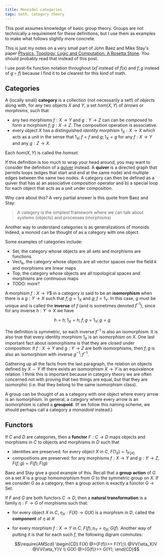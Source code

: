 ```yaml
---
title: Monoidal categories
tags: math, category theory
---
```


This post assumes knowledge of basic group theory. Groups are not technically a requirement for these definitions, but I use them as examples to make what follows slightly more concrete.

This is just my notes on a very small part of  John Baez and Mike Stay's paper [Physics, Topology, Logic and Computation: A Rosetta Stone][rosetta]. You should probably read that instead of this post.

I use post-fix function notation throughout ($xf$ instead of $f(x)$ and $f;g$ instead of $g \circ f$) because I find it to be clearest for this kind of math.

## Categories

A (locally small) **category** is a collection (not necessarily a set!) of *objects* along with, for any two objects $X$ and $Y$, a set $hom(X, Y)$ of *arrows* or *morphisms*, such that

 - any two morphisms $f: X \to Y$ and $g: Y \to Z$ can can be *composed* to form a morphism $f ; g: X \to Z$. The composition operation is associative.
 - every object $X$ has a distinguished *identity morphism* $1_X: X \to X$ which acts as a unit in the sense that $1_X ; f = f$ and $g ; 1_X = g$ for any $f: X \to Y$ and any $g: Z \to X$.

Each $hom(X, Y)$ is called the *homset*.

If this definition is too much to wrap your head around, you may want to consider the definition of a [quiver][quiver-wiki] instead. A **quiver** is a directed graph that permits loops (edges that start and end at the same node) and multiple edges between the same two nodes. A category can then be defined as a quiver that has a) an associative composition operator and b) a special loop for each object that acts as a unit under composition.

Why care about this? A very partial answer is this quote from Baez and Stay:

 > A category is the simplest framework where we can talk about systems (objects) and processes (morphisms)

Another way to understand categories is as generalizations of monoids. Indeed, a monoid can be thought of as a category with one object.

Some examples of categories include:

 - $\text{Set}$, the category whose objects are all sets and morphisms are functions
 - $\text{Vect}_k$, the category whose objects are all vector spaces over the field $k$ and morphisms are linear maps
 - $\text{Top}$, the category whose objects are all topological spaces and morphisms are continuous maps
 - TODO: more?

A morphism $f: X \to Y$$ in a category is said to be an **isomorphism** when there is a $g: Y \to X$ such that $f ; g = 1_X$ and $g ; f = 1_Y$. In this case, $g$ must be unique and is called the **inverse** of $f$ (and is sometimes denoted $f^{-1}$), since for any inverse $h: Y \to X$ we have

$$h = h ; 1_X = h ; f ; g = 1_Y ; g = g$$

The definition is symmetric, so each inverse $f^{-1}$ is also an isomorphism. It is also true that every identity morphism $1_X$ is an isomorphism on $X$. One last important fact about isomorphisms is that they are closed under composition: if $f: X \to Y$ and $g: Y \to Z$ are both isomorphisms, then $f;g$ is also an isomorphism with inverse $g^{-1} ; f^{-1}$.

Gathering up all the facts from the last paragraph, the relation on objects defined by $X \sim Y$ iff there exists an isomorphism $X \to Y$ is an equivalence relation. I think this is important because in category theory we are often concerned not with proving that two things are equal, but that they are isomorphic (i.e. that they belong to the same isomorphism class).

A group can be thought of as a category with one object where every arrow is an isomorphism. In general, a category where every arrow is an isomorphism is called a **groupoid**. (If we follow this naming scheme, we should perhaps call a category a *monoidoid* instead.)

## Functors

If $C$ and $D$ are categories, then a **functor** $F: C \to D$ maps objects and morphisms in $C$ to objects and morphisms in $D$ such that

 - identities are preserved: for every object $X$ in $C$, $F(1_X) = 1_{F(X)}$
 - compositions are preserved: for any morphisms $f: X \to Y$ and $g: Y \to Z$, $F(f;g) = F(f) ; F(g)$

Baez and Stay give a good example of this. Recall that a **group action** of $G$ on a set $X$ is a group homomorphism from $G$ to the symmetric group on $X$. If we consider $G$ as a category, then a group action is exactly a functor $G \to \text{Set}$.

If $F$ and $G$ are both functors $C \to D$, then a **natural transformation** is a family $\eta: F \to G$ of morphisms such that:

 - for every object $X$ in $C$, $\eta_X: F(X) \to G(X)$ is a morphism in $D$, called the **component** of $\eta$ at $X$
 - for every morphism $f: X \to Y$ in $C$, $F(f) ; \eta_Y  = \eta_X ; G(f)$. Another way of putting it is that for each such $f$, the following digram commutes:

    $$\require{AMScd}
    \begin{CD}
    F(X) @>{F(f)}>> F(Y);\\
    @VV{\eta_X}V @VV{\eta_Y}V \\
    G(X) @>{G(f)}>> G(Y);
    \end{CD}$$


[rosetta]: http://math.ucr.edu/home/baez/rosetta.pdf
[quiver-wiki]: https://en.wikipedia.org/wiki/Quiver_%28mathematics%29
